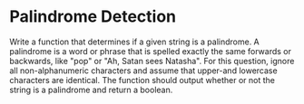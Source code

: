 # Palindrome Detection
Write a function that determines if a given string is a palindrome. A
palindrome is a word or phrase that is spelled exactly the same forwards
or backwards, like "pop" or "Ah, Satan sees Natasha". For this question,
ignore all non-alphanumeric characters and assume that upper-and lowercase
characters are identical. The function should output whether or not
the string is a palindrome and return a boolean.
